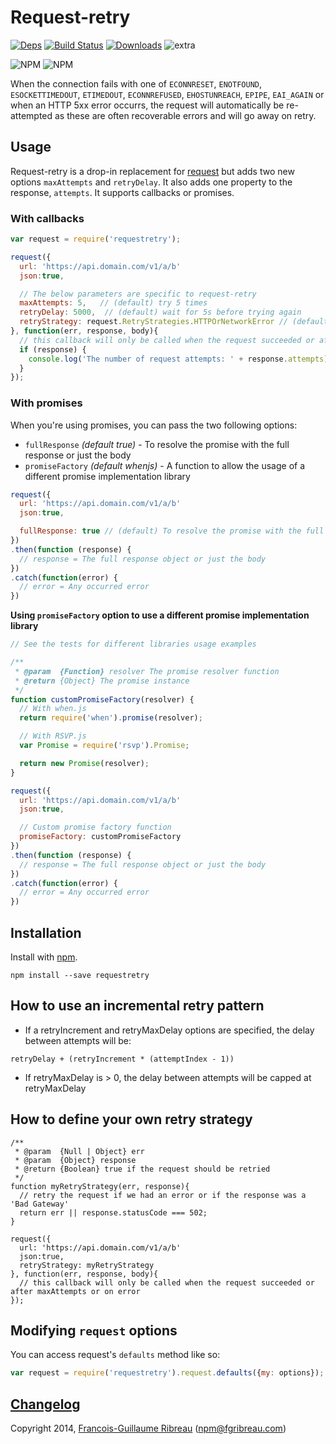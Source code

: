 # Request-retry 
[![Deps](	https://img.shields.io/david/FGRibreau/node-request-retry.svg)](https://david-dm.org/FGRibreau/node-request-retry) [![Build Status](	https://img.shields.io/circleci/project/FGRibreau/node-request-retry.svg)](https://drone.io/github.com/FGRibreau/node-request-retry/latest) [![Downloads](http://img.shields.io/npm/dm/requestretry.svg)](https://www.npmjs.com/package/requestretry) ![extra](https://img.shields.io/badge/actively%20maintained-yes-ff69b4.svg)

![NPM](https://nodei.co/npm/requestretry.png?downloadRank=true) ![NPM](https://nodei.co/npm-dl/requestretry.png?months=3&height=2)

When the connection fails with one of `ECONNRESET`, `ENOTFOUND`, `ESOCKETTIMEDOUT`, `ETIMEDOUT`, `ECONNREFUSED`, `EHOSTUNREACH`, `EPIPE`, `EAI_AGAIN` or when an HTTP 5xx error occurrs, the request will automatically be re-attempted as these are often recoverable errors and will go away on retry.

## Usage

Request-retry is a drop-in replacement for [request](https://github.com/mikeal/request) but adds two new options `maxAttempts` and `retryDelay`. It also adds one property to the response, `attempts`. It supports callbacks or promises.

### With callbacks

```javascript
var request = require('requestretry');

request({
  url: 'https://api.domain.com/v1/a/b'
  json:true,

  // The below parameters are specific to request-retry
  maxAttempts: 5,   // (default) try 5 times
  retryDelay: 5000,  // (default) wait for 5s before trying again
  retryStrategy: request.RetryStrategies.HTTPOrNetworkError // (default) retry on 5xx or network errors
}, function(err, response, body){
  // this callback will only be called when the request succeeded or after maxAttempts or on error
  if (response) {
    console.log('The number of request attempts: ' + response.attempts);
  }
});
```

### With promises

When you're using promises, you can pass the two following options:
- `fullResponse` _(default true)_ - To resolve the promise with the full response or just the body
- `promiseFactory` _(default whenjs)_ - A function to allow the usage of a different promise implementation library

```javascript
request({
  url: 'https://api.domain.com/v1/a/b'
  json:true,

  fullResponse: true // (default) To resolve the promise with the full response or just the body
})
.then(function (response) {
  // response = The full response object or just the body
})
.catch(function(error) {
  // error = Any occurred error
})
```

**Using `promiseFactory` option to use a different promise implementation library**

```javascript
// See the tests for different libraries usage examples

/**
 * @param  {Function} resolver The promise resolver function
 * @return {Object} The promise instance
 */
function customPromiseFactory(resolver) {
  // With when.js
  return require('when').promise(resolver);

  // With RSVP.js
  var Promise = require('rsvp').Promise;

  return new Promise(resolver);
}

request({
  url: 'https://api.domain.com/v1/a/b'
  json:true,

  // Custom promise factory function
  promiseFactory: customPromiseFactory
})
.then(function (response) {
  // response = The full response object or just the body
})
.catch(function(error) {
  // error = Any occurred error
})
```

## Installation

Install with [npm](https://npmjs.org/package/requestretry).

    npm install --save requestretry

## How to use an incremental retry pattern
 - If a retryIncrement and retryMaxDelay options are specified, the delay between attempts will be:
```
retryDelay + (retryIncrement * (attemptIndex - 1))
```
 - If retryMaxDelay is > 0, the delay between attempts will be capped at retryMaxDelay 

## How to define your own retry strategy

```
/**
 * @param  {Null | Object} err
 * @param  {Object} response
 * @return {Boolean} true if the request should be retried
 */
function myRetryStrategy(err, response){
  // retry the request if we had an error or if the response was a 'Bad Gateway'
  return err || response.statusCode === 502;
}

request({
  url: 'https://api.domain.com/v1/a/b'
  json:true,
  retryStrategy: myRetryStrategy
}, function(err, response, body){
  // this callback will only be called when the request succeeded or after maxAttempts or on error
});
```

## Modifying `request` options
You can access request's `defaults` method like so:

```js
var request = require('requestretry').request.defaults({my: options});
```

## [Changelog](CHANGELOG.md)

Copyright 2014, [Francois-Guillaume Ribreau](http://fgribreau.com) (npm@fgribreau.com)
